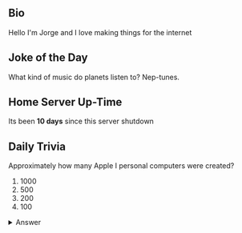 ## Bio

Hello I'm Jorge and I love making things for the internet

## Joke of the Day

What kind of music do planets listen to? Nep-tunes.

## Home Server Up-Time

Its been **10 days** since this server shutdown


## Daily Trivia

Approximately how many Apple I personal computers were created?
 1. 1000
 2. 500
 3. 200
 4. 100

<details>
  <summary>Answer</summary>
  200
</details>
